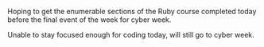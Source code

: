 Hoping to get the enumerable sections of the Ruby course completed today before the final event of the week for cyber week.

Unable to stay focused enough for coding today, will still go to cyber week.